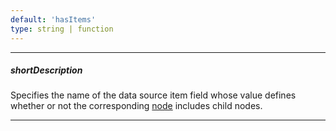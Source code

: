 ```yaml
---
default: 'hasItems'
type: string | function
---
```

---
##### shortDescription
Specifies the name of the data source item field whose value defines whether or not the corresponding [node](/Documentation/Guide/UI_Widgets/UI_Widget_Categories/Collection_Container_Widgets/#TreeViewNodes) includes child nodes.

---

